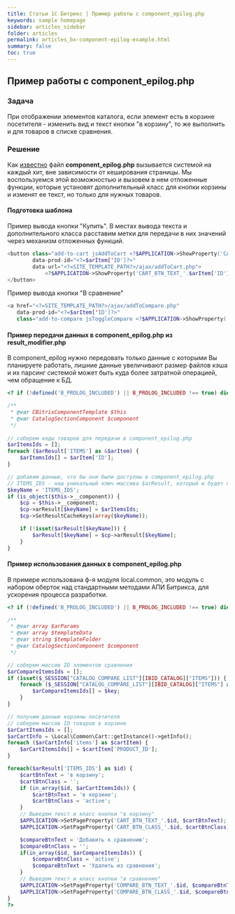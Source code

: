 ```yaml
---
title: Статьи 1С Битрикс | Пример работы с component_epilog.php
keywords: sample homepage
sidebar: articles_sidebar
folder: articles
permalink: articles_bx-component-epilog-example.html
summary: false
toc: true
---
```


## Пример работы с component_epilog.php

### Задача

При отображении элементов каталога, если элемент есть в корзине посетителя - изменить вид и текст кнопки "в корзину",
то же выполнить и для товаров в списке сравнения.

### Решение

Как [известно](https://dev.1c-bitrix.ru/learning/course/index.php?COURSE_ID=43&LESSON_ID=2975&LESSON_PATH=3913.4565.2975) 
файл **component_epilog.php** вызывается системой на каждый хит, вне зависимости от кеширования страницы. 
Мы воспользуемся этой возможностью и вызовем в нем отложенные функции, которые установят дополнительный класс для кнопки корзины 
и изменят ее текст, но только для нужных товаров.

#### Подготовка шаблона

Пример вывода кнопки "Купить". В местах вывода текста и дополнительного класса расставим метки для передачи в них значений через механизм отложенных функций.

```php
<button class="add-to-cart jsAddToCart <?$APPLICATION->ShowProperty('CART_BTN_CLASS_'.$arItem['ID']);?>"
        data-prod-id="<?=$arItem['ID']?>"
        data-url="<?=SITE_TEMPLATE_PATH?>/ajax/addToCart.php">
            <?$APPLICATION->ShowProperty('CART_BTN_TEXT_'.$arItem['ID']);?>
</button>
```

Пример вывода кнопки "В сравнение"

```php
<a href="<?=SITE_TEMPLATE_PATH?>/ajax/addToCompare.php"
   data-prod-id="<?=$arItem['ID']?>"
   class="add-to-compare jsToggleCompare <?$APPLICATION->ShowProperty('COMPARE_BTN_CLASS_'.$arItem['ID']);?>"><?$APPLICATION->ShowProperty('COMPARE_BTN_TEXT_'.$arItem['ID']);?></a>
```

#### Пример передачи данных в component_epilog.php из result_modifier.php

В component_epilog нужно передовать только данные с которыми Вы планируете работать, лишние данные увеличивают размер файлов кэша 
и их парсинг системой может быть куда более затратной операцией, чем обращение к БД.

```php
<? if (!defined('B_PROLOG_INCLUDED') || B_PROLOG_INCLUDED !== true) die();

/**
 * @var CBitrixComponentTemplate $this
 * @var CatalogSectionComponent $component
 */
 
// соберем коды товаров для передачи в component_epilog.php
$arItemsIds = [];
foreach ($arResult['ITEMS'] as &$arItem) {
    $arItemsIds[] = $arItem['ID'];
}

// добавим данные, что бы они были доступны в component_epilog.php
// ITEMS_IDS - наш уникальный ключ массива $arResult, который и будет передан в файл эпилога
$keyName = 'ITEMS_IDS';
if (is_object($this->__component)) {
    $cp = $this->__component;
    $cp->arResult[$keyName] = $arItemsIds;
    $cp->SetResultCacheKeys(array($keyName));

    if (!isset($arResult[$keyName])) {
        $arResult[$keyName] = $cp->arResult[$keyName];
    }
}
```

#### Пример использования данных в component_epilog.php

В примере использована ф-я модуля local.common, это модуль с набором оберток над стандартными методами АПИ Битрикса, для ускорения процесса разработки.

```php
<? if (!defined('B_PROLOG_INCLUDED') || B_PROLOG_INCLUDED !== true) die();

/**
 * @var array $arParams
 * @var array $templateData
 * @var string $templateFolder
 * @var CatalogSectionComponent $component
 */

// соберем массив ID элементов сравнения
$arCompareItemsIds = [];
if (isset($_SESSION["CATALOG_COMPARE_LIST"][IBID_CATALOG]["ITEMS"])) {
    foreach ($_SESSION["CATALOG_COMPARE_LIST"][IBID_CATALOG]["ITEMS"] as $key => $cmprItem) {
        $arCompareItemsIds[] = $key;
    }
}

// получим данные корзины посетителя
// соберем массив ID товаров в корзине
$arCartItemsIds = [];
$arCartInfo = \Local\Common\Cart::getInstance()->getInfo();
foreach ($arCartInfo['items'] as $cartItem) {
    $arCartItemsIds[] = $cartItem['PRODUCT_ID'];
}

foreach($arResult['ITEMS_IDS'] as $id) {
    $cartBtnText = 'в корзину';
    $cartBtnClass = '';
    if (in_array($id, $arCartItemsIds)) {
        $cartBtnText = 'в корзине';
        $cartBtnClass = 'active';
    }
    // Выведем текст и класс кнопки "в корзину"
    $APPLICATION->SetPageProperty('CART_BTN_TEXT_'.$id, $cartBtnText);
    $APPLICATION->SetPageProperty('CART_BTN_CLASS_'.$id, $cartBtnClass);

    $compareBtnText = 'Добавить к сравнению';
    $compareBtnClass = '';
    if(in_array($id, $arCompareItemsIds)) {
        $compareBtnClass = 'active';
        $compareBtnText = 'Удалить из сравнения';
    }
    // Выведем текст и класс кнопки "в сравнение"
    $APPLICATION->SetPageProperty('COMPARE_BTN_TEXT_'.$id, $compareBtnText);
    $APPLICATION->SetPageProperty('COMPARE_BTN_CLASS_'.$id, $compareBtnClass);
}
?>
```
